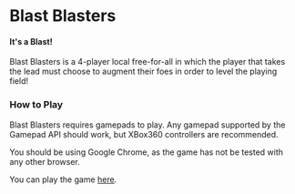 # Blast Blasters
#### It's a Blast!

Blast Blasters is a 4-player local free-for-all in which the player
that takes the lead must choose to augment their foes in order to level
the playing field!

### How to Play

Blast Blasters requires gamepads to play. Any gamepad supported by the Gamepad API
should work, but XBox360 controllers are recommended.

You should be using Google Chrome, as the game has not be tested with any other browser.

You can play the game [here](https://zpchavez.github.io/blast-blasters).
